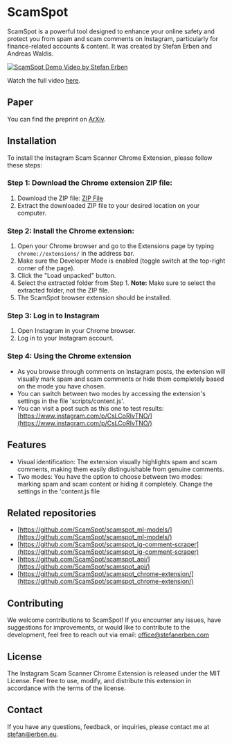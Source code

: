 # ScamSpot

ScamSpot is a powerful tool designed to enhance your online safety and protect you from spam and scam comments on Instagram, particularly for  finance-related accounts & content. It was created by Stefan Erben and Andreas Waldis.

[![ScamSpot Demo Video by Stefan Erben](https://scamspot.github.io/scamspot-youtube-preview.gif)](https://youtu.be/dGyNZek-Bgg)

Watch the full video [here](https://youtu.be/dGyNZek-Bgg).

## Paper
You can find the preprint on [ArXiv](https://arxiv.org/abs/2402.08869).

## Installation

To install the Instagram Scam Scanner Chrome Extension, please follow these steps:

### Step 1: Download the Chrome extension ZIP file:

1. Download the ZIP file: [ZIP File](https://github.com/ScamSpot/scamspot_chrome-extension/blob/main/spamspot_chrome-extension_v1.3.zip)
2. Extract the downloaded ZIP file to your desired location on your computer.

### Step 2: Install the Chrome extension:

1. Open your Chrome browser and go to the Extensions page by typing `chrome://extensions/` in the address bar.
2. Make sure the Developer Mode is enabled (toggle switch at the top-right corner of the page).
3. Click the "Load unpacked" button.
4. Select the extracted folder from Step 1.
   **Note:** Make sure to select the extracted folder, not the ZIP file.
5. The ScamSpot browser extension should be installed.

### Step 3: Log in to Instagram

1. Open Instagram in your Chrome browser.
2. Log in to your Instagram account.

### Step 4: Using the Chrome extension

- As you browse through comments on Instagram posts, the extension will visually mark spam and scam comments or hide them completely based on the mode you have chosen.
- You can switch between two modes by accessing the extension's settings in the file 'scripts/content.js'.
- You can visit a post such as this one to test results: [https://www.instagram.com/p/CsLCoRIvTNO/](https://www.instagram.com/p/CsLCoRIvTNO/)


## Features
- Visual identification: The extension visually highlights spam and scam comments, making them easily distinguishable from genuine comments.
- Two modes: You have the option to choose between two modes: marking spam and scam content or hiding it completely. Change the settings in the 'content.js file

## Related repositories
- [https://github.com/ScamSpot/scamspot_ml-models/](https://github.com/ScamSpot/scamspot_ml-models/)
- [https://github.com/ScamSpot/scamspot_ig-comment-scraper](https://github.com/ScamSpot/scamspot_ig-comment-scraper)
- [https://github.com/ScamSpot/scamspot_api/](https://github.com/ScamSpot/scamspot_api/)
- [https://github.com/ScamSpot/scamspot_chrome-extension/](https://github.com/ScamSpot/scamspot_chrome-extension/)

## Contributing

We welcome contributions to ScamSpot! If you encounter any issues, have suggestions for improvements, or would like to contribute to the development, feel free to reach out via email: [office@stefanerben.com](office@stefanerben.com)

## License

The Instagram Scam Scanner Chrome Extension is released under the MIT License. Feel free to use, modify, and distribute this extension in accordance with the terms of the license.

## Contact
If you have any questions, feedback, or inquiries, please contact me at [stefan@erben.eu](stefan@erben.eu).
